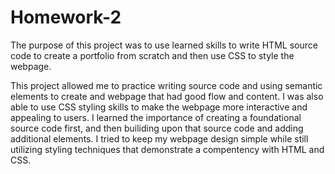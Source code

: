 # Homework-2

The purpose of this project was to use learned skills to write HTML source code to create a portfolio from scratch and then use CSS to style the webpage.

This project allowed me to practice writing source code and using semantic elements to create and webpage that had good flow and content. I was also able to use CSS styling skills to make the webpage more interactive and appealing to users. I learned the importance of creating a foundational source code first, and then builiding upon that source code and adding additional elements. I tried to keep my webpage design simple while still utilizing styling techniques that demonstrate a compentency with HTML and CSS. 

